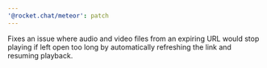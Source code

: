 ```yaml
---
'@rocket.chat/meteor': patch
---
```


Fixes an issue where audio and video files from an expiring URL would stop playing if left open too long by automatically refreshing the link and resuming playback.
